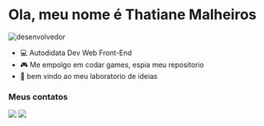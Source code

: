 # Ola, meu nome é Thatiane Malheiros
![desenvolvedor](https://res.cloudinary.com/practicaldev/image/fetch/s--YbKj6uRx--/c_limit%2Cf_auto%2Cfl_progressive%2Cq_auto%2Cw_880/https://thepracticaldev.s3.amazonaws.com/i/v4659zugeywweiog60dr.jpg)

 - 💻 Autodidata Dev Web Front-End  
 - 🎮 Me empolgo em codar games, espia meu repositorio
 - 💚 bem vindo ao meu laboratorio de ideias 
 
 
### Meus contatos
 <a href = "mailto:thatianeormindo@gmail.com"><img src="https://img.shields.io/badge/-Gmail-%23333?style=for-the-badge&logo=gmail&logoColor=white" target="_blank"></a> <a href="https://www.linkedin.com/in/thatianeormindo/" target="_blank"><img src="https://img.shields.io/badge/-LinkedIn-%230077B5?style=for-the-badge&logo=linkedin&logoColor=white" target="_blank"></a>

  
